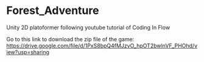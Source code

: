 # Forest_Adventure
Unity 2D platoformer following youtube tutorial of Coding In Flow

Go to this link to download the zip file of the game: 
https://drive.google.com/file/d/1PxS8bpQ4fMJzvO_hpOT2bwlnVF_PHOhd/view?usp=sharing
